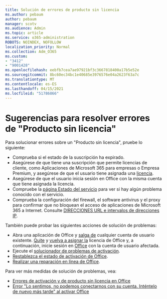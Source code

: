 ```yaml
---
title: Solución de errores de producto sin licencia
ms.author: pebaum
author: pebaum
manager: scotv
ms.audience: Admin
ms.topic: article
ms.service: o365-administration
ROBOTS: NOINDEX, NOFOLLOW
localization_priority: Normal
ms.collection: Adm_O365
ms.custom:
- "3412"
- "9001428"
ms.openlocfilehash: eebfb7cea7ae97921bf3c3667818400a17b5e52e
ms.sourcegitcommit: 8bc60ec34bc1e40685e3976576e04a2623f63a7c
ms.translationtype: MT
ms.contentlocale: es-ES
ms.lasthandoff: 04/15/2021
ms.locfileid: "51786866"
---
```

# <a name="suggestions-for-solving-unlicensed-product-errors"></a>Sugerencias para resolver errores de "Producto sin licencia"

Para solucionar errores sobre un "Producto sin licencia", pruebe lo siguiente:

- Comprueba si el estado de la suscripción ha expirado.
- Asegúrese de que tiene una suscripción que permite licencias de cliente, como Aplicaciones de Microsoft 365 para empresas o Empresa Premium, y asegúrese de que el usuario tiene asignada una [licencia](https://docs.microsoft.com/microsoft-365/admin/add-users/add-users). 
- Asegúrese de que el usuario inicia sesión en Office con la misma cuenta que tiene asignada la licencia.
- Compruebe la [página Estado del servicio](https://docs.microsoft.com/office365/enterprise/view-service-health) para ver si hay algún problema conocido con el servicio.
- Comprueba la configuración del firewall, el software antivirus y el proxy para confirmar que no bloquean el acceso de aplicaciones de Microsoft 365 a Internet. Consulte [DIRECCIONES URL e intervalos de direcciones IP](https://docs.microsoft.com/office365/enterprise/urls-and-ip-address-ranges).

También puede probar las siguientes acciones de solución de problemas: 

- Abra una aplicación de Office y [salga de](https://support.office.com/article/5a20dc11-47e9-4b6f-945d-478cb6d92071) cualquier cuenta de usuario existente. [Quite](https://docs.microsoft.com/microsoft-365/admin/manage/remove-licenses-from-users) y [vuelva a asignar la](https://docs.microsoft.com/microsoft-365/admin/manage/assign-licenses-to-users) licencia de Office y, a continuación, inicie sesión en [Office](https://support.office.com/article/628ea040-f265-49de-b986-be09c3ebf8a9) con la cuenta de usuario afectada.
- Ejecute el [solucionador de problemas de activación](https://aka.ms/SARA-OfficeActivation-Alchemy).
- [Restablezca el estado de activación de Office](https://docs.microsoft.com/office365/troubleshoot/activation/reset-office-365-proplus-activation-state). 
- [Realizar una reparación en línea de Office](https://support.office.com/Article/7821d4b6-7c1d-4205-aa0e-a6b40c5bb88b).

Para ver más medidas de solución de problemas, vea: 

- [Errores de activación y de producto sin licencia en Office](https://support.office.com/Article/0d23d3c0-c19c-4b2f-9845-5344fedc4380)
- [Error "Lo sentimos, no podemos conectarnos con su cuenta. Inténtelo de nuevo más tarde" al activar Office](https://docs.microsoft.com/office/troubleshoot/activation-installation/issue-when-activate-office-from-office-365)